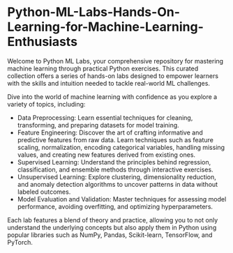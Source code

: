 # Python-ML-Labs-Hands-On-Learning-for-Machine-Learning-Enthusiasts
Welcome to Python ML Labs, your comprehensive repository for mastering machine learning through practical Python exercises. This curated collection offers a series of hands-on labs designed to empower learners with the skills and intuition needed to tackle real-world ML challenges.

Dive into the world of machine learning with confidence as you explore a variety of topics, including:

- Data Preprocessing: Learn essential techniques for cleaning, transforming, and preparing datasets for model training.
- Feature Engineering: Discover the art of crafting informative and predictive features from raw data. Learn techniques such as feature scaling, normalization, encoding categorical variables, handling missing values, and creating new features derived from existing ones.
- Supervised Learning: Understand the principles behind regression, classification, and ensemble methods through interactive exercises.
- Unsupervised Learning: Explore clustering, dimensionality reduction, and anomaly detection algorithms to uncover patterns in data without labeled outcomes.
- Model Evaluation and Validation: Master techniques for assessing model performance, avoiding overfitting, and optimizing hyperparameters.
  
Each lab features a blend of theory and practice, allowing you to not only understand the underlying concepts but also apply them in Python using popular libraries such as NumPy, Pandas, Scikit-learn, TensorFlow, and PyTorch.
